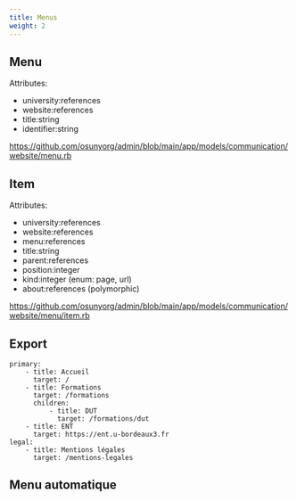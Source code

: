 ```yaml
---
title: Menus
weight: 2
---
```


## Menu

Attributes:
- university:references
- website:references
- title:string
- identifier:string

https://github.com/osunyorg/admin/blob/main/app/models/communication/website/menu.rb

## Item

Attributes:
- university:references
- website:references
- menu:references
- title:string
- parent:references
- position:integer
- kind:integer (enum: page, url)
- about:references (polymorphic)

https://github.com/osunyorg/admin/blob/main/app/models/communication/website/menu/item.rb

## Export

```yaml{filename="_data/menus.yml"}
primary:
    - title: Accueil
      target: /
    - title: Formations
      target: /formations
      children:
          - title: DUT
            target: /formations/dut
    - title: ENT
      target: https://ent.u-bordeaux3.fr
legal:
    - title: Mentions légales
      target: /mentions-legales
```

## Menu automatique

